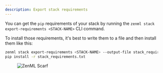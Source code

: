 ```yaml
---
description: Export stack requirements
---
```


You can get the `pip` requirements of your stack by running the `zenml stack export-requirements <STACK-NAME>` CLI command.

To install those requirements, it's best to write them to a file and then install them like this:
```bash
zenml stack export-requirements <STACK-NAME> --output-file stack_requirements.txt
pip install -r stack_requirements.txt
```

<figure><img src="https://static.scarf.sh/a.png?x-pxid=f0b4f458-0a54-4fcd-aa95-d5ee424815bc" alt="ZenML Scarf"><figcaption></figcaption></figure>
